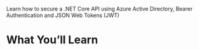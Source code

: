 Learn how to secure a .NET Core API using Azure Active Directory, Bearer Authentication and JSON Web Tokens (JWT)
# What You’ll Learn
